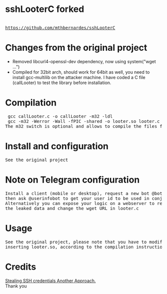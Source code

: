 # sshLooterC forked
<pre>
<a href="https://github.com/mthbernardes/sshLooterC">
https://github.com/mthbernardes/sshLooterC</a>
</pre>
# Changes from the original project
* Removed libcurl4-openssl-dev dependency, now using system("wget ...")
* Compiled for 32bit arch, should work for 64bit as well, 
you need to install gcc-multilib on the attacker machine.
I have coded a C file (callLooter) to test the library before installation.
</pre>

# Compilation
<pre>
 gcc callLooter.c -o callLooter -m32 -ldl
 gcc -m32 -Werror -Wall -fPIC -shared -o looter.so looter.c
The m32 switch is optional and allows to compile the files for a 32bit arch
</pre>


# Install and configuration
<pre>
See the original project
</pre>

# Note on Telegram configuration
<pre>
Install a client (mobile or desktop), request a new bot @botfather, 
then ask @userinfobot to get your user id to be used in conjunction with the bot API key.
Alternatively you can expose your logic on a webserver to read the query string with 
the leaked data and change the wget URL in looter.c
</pre>

# Usage
<pre>
See the original project, please note that you have to modify the <b>/etc/pam.d/common-auth</b> file 
inserting looter.so, according to the compilation instructions
</pre>

# Credits
<a href="https://mthbernardes.github.io/persistence/2018/02/10/stealing-ssh-credentials-another-approach.html" target="_blank">Stealing SSH credentials Another Approach.</a>
<br/>
Thank you

 
